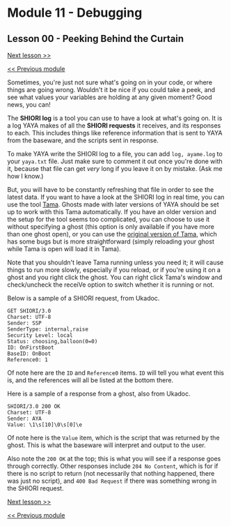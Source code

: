 # Module 11 - Debugging

## Lesson 00 - Peeking Behind the Curtain

[Next lesson >>](../module_11_debugging/01_logging.md)

[<< Previous module](../module_10_yaya_libraries/01_yaya_as_other_things.md)

Sometimes, you're just not sure what's going on in your code, or where things are going wrong. Wouldn't it be nice if you could take a peek, and see what values your variables are holding at any given moment? Good news, you can!

The **SHIORI log** is a tool you can use to have a look at what's going on. It is a log YAYA makes of all the **SHIORI requests** it receives, and its responses to each. This includes things like reference information that is sent to YAYA from the baseware, and the scripts sent in response.

To make YAYA write the SHIORI log to a file, you can add `log, ayame.log` to your `yaya.txt` file. Just make sure to comment it out once you're done with it, because that file can get *very* long if you leave it on by mistake. (Ask me how I know.)

But, you will have to be constantly refreshing that file in order to see the latest data. If you want to have a look at the SHIORI log in real time, you can use the tool [Tama](https://github.com/YAYA-shiori/tama). Ghosts made with later versions of YAYA should be set up to work with this Tama automatically. If you have an older version and the setup for the tool seems too complicated, you can choose to use it without specifying a ghost (this option is only available if you have more than one ghost open), or you can use the [original version of Tama](http://umeici.onjn.jp/files/tama_v1p1.zip), which has some bugs but is more straightforward (simply reloading your ghost while Tama is open will load it in Tama).

Note that you shouldn't leave Tama running unless you need it; it will cause things to run more slowly, especially if you reload, or if you're using it on a ghost and you right click the ghost. You can right click Tama's window and check/uncheck the receiVe option to switch whether it is running or not.

Below is a sample of a SHIORI request, from Ukadoc.

```
GET SHIORI/3.0
Charset: UTF-8
Sender: SSP
SenderType: internal,raise
Security Level: local
Status: choosing,balloon(0=0)
ID: OnFirstBoot
BaseID: OnBoot
Reference0: 1
```

Of note here are the `ID` and `Reference0` items. `ID` will tell you what event this is, and the references will all be listed at the bottom there.

Here is a sample of a response from a ghost, also from Ukadoc.

```
SHIORI/3.0 200 OK
Charset: UTF-8
Sender: AYA
Value: \1\s[10]\0\s[0]\e
```

Of note here is the `Value` item, which is the script that was returned by the ghost. This is what the baseware will interpret and output to the user.

Also note the `200 OK` at the top; this is what you will see if a response goes through correctly. Other responses include `204 No Content`, which is for if there is no script to return (not necessarily that nothing happened, there was just no script), and `400 Bad Request` if there was something wrong in the SHIORI request.

[Next lesson >>](../module_11_debugging/01_logging.md)

[<< Previous module](../module_10_yaya_libraries/01_yaya_as_other_things.md)
